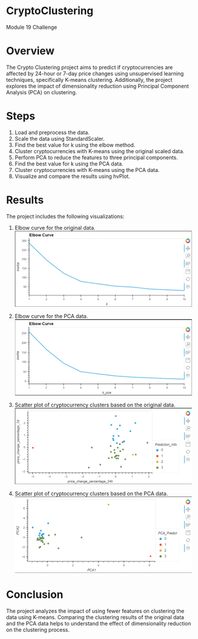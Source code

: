 # CryptoClustering
Module 19 Challenge

# Overview
The Crypto Clustering project aims to predict if cryptocurrencies are affected by 24-hour or 7-day price changes using unsupervised learning techniques, specifically K-means clustering. Additionally, the project explores the impact of dimensionality reduction using Principal Component Analysis (PCA) on clustering.

# Steps
1. Load and preprocess the data.
2. Scale the data using StandardScaler.
3. Find the best value for k using the elbow method.
4. Cluster cryptocurrencies with K-means using the original scaled data.
5. Perform PCA to reduce the features to three principal components.
6. Find the best value for k using the PCA data.
7. Cluster cryptocurrencies with K-means using the PCA data.
8. Visualize and compare the results using hvPlot.

# Results
The project includes the following visualizations:

1. Elbow curve for the original data.
![Alt text](image.png)

2. Elbow curve for the PCA data.
![Alt text](image-2.png)

3. Scatter plot of cryptocurrency clusters based on the original data.
![Alt text](image-1.png)

4. Scatter plot of cryptocurrency clusters based on the PCA data.
![Alt text](image-3.png)

# Conclusion
The project analyzes the impact of using fewer features on clustering the data using K-means. Comparing the clustering results of the original data and the PCA data helps to understand the effect of dimensionality reduction on the clustering process.
